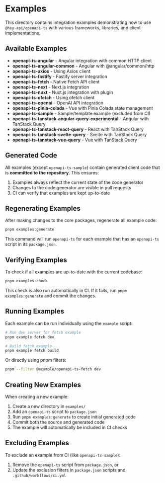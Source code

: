# Examples

This directory contains integration examples demonstrating how to use `@hey-api/openapi-ts` with various frameworks, libraries, and client implementations.

## Available Examples

- **openapi-ts-angular** - Angular integration with common HTTP client
- **openapi-ts-angular-common** - Angular with @angular/common/http
- **openapi-ts-axios** - Using Axios client
- **openapi-ts-fastify** - Fastify server integration
- **openapi-ts-fetch** - Native Fetch API client
- **openapi-ts-next** - Next.js integration
- **openapi-ts-nuxt** - Nuxt.js integration with plugin
- **openapi-ts-ofetch** - Using ofetch client
- **openapi-ts-openai** - OpenAI API integration
- **openapi-ts-pinia-colada** - Vue with Pinia Colada state management
- **openapi-ts-sample** - Sample/template example (excluded from CI)
- **openapi-ts-tanstack-angular-query-experimental** - Angular with TanStack Query
- **openapi-ts-tanstack-react-query** - React with TanStack Query
- **openapi-ts-tanstack-svelte-query** - Svelte with TanStack Query
- **openapi-ts-tanstack-vue-query** - Vue with TanStack Query

## Generated Code

All examples (except `openapi-ts-sample`) contain generated client code that is **committed to the repository**. This ensures:

1. Examples always reflect the current state of the code generator
2. Changes to the code generator are visible in pull requests
3. CI can verify that examples are kept up-to-date

## Regenerating Examples

After making changes to the core packages, regenerate all example code:

```bash
pnpm examples:generate
```

This command will run `openapi-ts` for each example that has an `openapi-ts` script in its `package.json`.

## Verifying Examples

To check if all examples are up-to-date with the current codebase:

```bash
pnpm examples:check
```

This check is also run automatically in CI. If it fails, run `pnpm examples:generate` and commit the changes.

## Running Examples

Each example can be run individually using the `example` script:

```bash
# Run dev server for fetch example
pnpm example fetch dev

# Build fetch example
pnpm example fetch build
```

Or directly using pnpm filters:

```bash
pnpm --filter @example/openapi-ts-fetch dev
```

## Creating New Examples

When creating a new example:

1. Create a new directory in `examples/`
2. Add an `openapi-ts` script to `package.json`
3. Run `pnpm examples:generate` to create initial generated code
4. Commit both the source and generated code
5. The example will automatically be included in CI checks

## Excluding Examples

To exclude an example from CI (like `openapi-ts-sample`):

1. Remove the `openapi-ts` script from `package.json`, or
2. Update the exclusion filters in `package.json` scripts and `.github/workflows/ci.yml`
